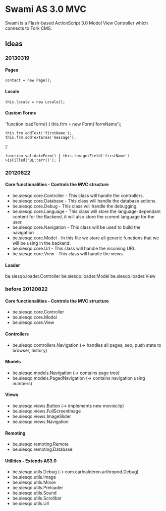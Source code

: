# Swami AS 3.0 MVC

Swami is a Flash-based ActionScript 3.0 Model View Controller which connects to Fork CMS.

## Ideas

### 20130319

#### Pages

`contact = new Page();`


#### Locale

`this.locale = new Locale();`


#### Custom Forms

`function loadForm()
{
	this.frm = new Form('formName');
	
	this.frm.addText('firstName');
	this.frm.addTextarea('message');
}`

`function validateForm()
{
	this.frm.getField('firstName')->isFilled('BL::err()');
}`


### 20120822

#### Core functionalities - Controls the MVC structure

* be.siesqo.core.Controller - This class will handle the controllers.
* be.siesqo.core.Database - This class will handle the database actions.
* be.siesqo.core.Debug - This class will handle the debugging.
* be.siesqo.core.Language - This class will store the language-dependant content for the Backend, it will also store the current language for the user.
* be.siesqo.core.Navigation - This class will be used to build the navigation
* be.siesqo.core.Model - In this file we store all generic functions that we will be using in the backend.
* be.siesqo.core.Url - This class will handle the incoming URL.
* be.siesqo.core.View - This class will handle the views.


#### Loader

be.siesqo.loader.Controller
be.siesqo.loader.Model
be.siesqo.loader.View


### before 20120822

#### Core functionalities - Controls the MVC structure

* be.siesqo.core.Controller
* be.siesqo.core.Model
* be.siesqo.core.View


#### Controllers

* be.siesqo.controllers.Navigation (-> handles all pages, seo, push state to browser, history)


#### Models

* be.siesqo.models.Navigation	(-> contains page tree)
* be.siesqo.models.PagedNavigation	(-> contains navigation using numbers)


#### Views

* be.siesqo.views.Button	(-> implements new movieclip)
* be.siesqo.views.FullScreenImage
* be.siesqo.views.ImageSlider
* be.siesqo.views.Navigation


#### Remoting

* be.siesqo.remoting.Remote
* be.siesqo.remoting.Database


#### Utilities - Extends AS3.0

* be.siesqo.utils.Debug 	(-> com.carlcalderon.arthropod.Debug)
* be.siesqo.utils.Image
* be.siesqo.utils.Movie
* be.siesqo.utils.Preloader
* be.siesqo.utils.Sound
* be.siesqo.utils.Scrollbar
* be.siesqo.utils.Url

